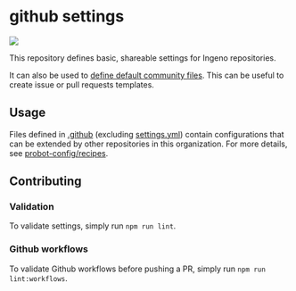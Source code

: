 # github settings

![](https://github.com/ingeno/.github/workflows/Validate%20YAML%20files/badge.svg)

This repository defines basic, shareable settings for Ingeno repositories.

It can also be used to [define default community files](https://help.github.com/en/github/building-a-strong-community/creating-a-default-community-health-file).
This can be useful to create issue or pull requests templates.


## Usage

Files defined in [.github](.github/) (excluding [settings.yml](.github/settings.yml)) contain configurations that can be
extended by other repositories in this organization. For more details, see [probot-config/recipes](https://github.com/probot/probot-config#recipes). 


## Contributing

### Validation

To validate settings, simply run `npm run lint`.

### Github workflows

To validate Github workflows before pushing a PR, simply run `npm run lint:workflows`.
